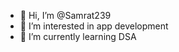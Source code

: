 - 👋 Hi, I’m @Samrat239
- 👀 I’m interested in app development
- 🌱 I’m currently learning DSA

<!---
Samrat239/Samrat239 is a ✨ special ✨ repository because its `README.md` (this file) appears on your GitHub profile.
You can click the Preview link to take a look at your changes.
--->
